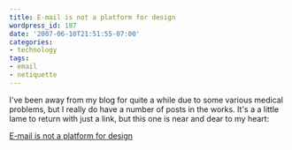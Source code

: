 ```yaml
---
title: E-mail is not a platform for design
wordpress_id: 187
date: '2007-06-10T21:51:55-07:00'
categories:
- technology
tags:
- email
- netiquette
---
```

I've been away from my blog for quite a while due to some various medical problems, but I really do have a number of
posts in the works.  It's a a little lame to return with just a link, but this one is near and dear to my heart:

[E-mail is not a platform for design](http://www.zeldman.com/2007/06/08/e-mail-is-not-a-platform-for-design/)
